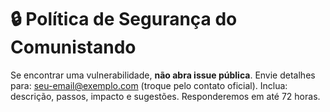 # 🔒 Política de Segurança do Comunistando

Se encontrar uma vulnerabilidade, **não abra issue pública**.
Envie detalhes para: seu-email@exemplo.com (troque pelo contato oficial).
Inclua: descrição, passos, impacto e sugestões.
Responderemos em até 72 horas.
